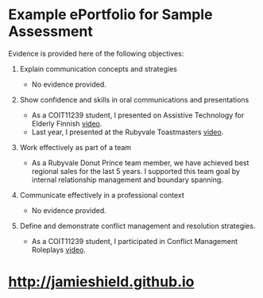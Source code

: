 # Example ePortfolio for Sample Assessment

Evidence is provided here of the following objectives:

1. Explain communication concepts and strategies
     - No evidence provided.

2. Show confidence and skills in oral communications and presentations
     - As a COIT11239 student, I presented on Assistive Technology for Elderly Finnish [video](http://jamieshield.github.io).
     - Last year, I presented at the Rubyvale Toastmasters [video](http://jamieshield.github.io).

3. Work effectively as part of a team
     - As a Rubyvale Donut Prince team member, we have achieved best regional sales for the last 5 years.  I supported this team goal by internal relationship management and boundary spanning.

4. Communicate effectively in a professional context
     - No evidence provided.

5. Define and demonstrate conflict management and resolution strategies.
     - As a COIT11239 student, I participated in Conflict Management Roleplays [video](http://jamieshield.github.io).

# http://jamieshield.github.io 
